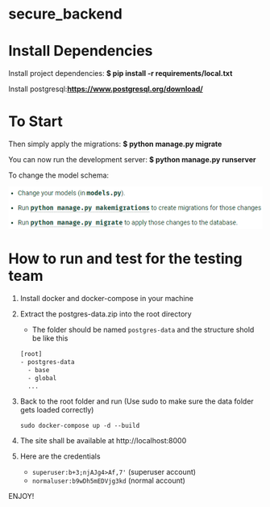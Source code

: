 # secure_backend
<div>
<h1>Install Dependencies</h1>
Install project dependencies:
<b>$ pip install -r requirements/local.txt</b>

Install postgresql:<b>https://www.postgresql.org/download/</b>
</div>
<div>
<h1>To Start</h1>
Then simply apply the migrations:
<b>$ python manage.py migrate</b>

You can now run the development server:
<b>$ python manage.py runserver</b>

To change the model schema:

<p align="center">
    <img src="./readme_src/model.png"></img>
</p>
</div>


# How to run and test for the testing team
1. Install docker and docker-compose in your machine
2. Extract the postgres-data.zip into the root directory
    - The folder should be named `postgres-data` and the structure shold be like this
    ```
    [root]
    - postgres-data
      - base
      - global
      ...
    ``` 
3. Back to the root folder and run (Use sudo to make sure the data folder gets loaded correctly)
    ```
    sudo docker-compose up -d --build
    ```
4. The site shall be available at http://localhost:8000

5. Here are the credentials
    - `superuser:b+3;njAJg4>Af,7'` (superuser account)
    - `normaluser:b9wDh5mEDVjg3kd` (normal account)

ENJOY! 